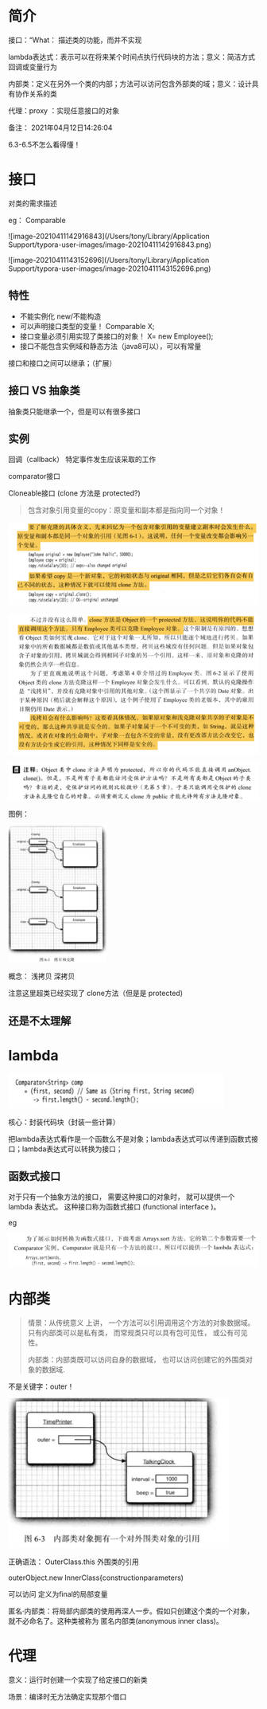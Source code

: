 # 简介

接口：“What： 描述类的功能，而并不实现

lambda表达式：表示可以在将来某个时间点执行代码块的方法；意义：简洁方式回调或变量行为

内部类：定义在另外一个类的内部；方法可以访问包含外部类的域；意义：设计具有协作关系的类

代理：proxy ：实现任意接口的对象



备注： 2021年04月12日14:26:04

6.3-6.5不怎么看得懂！

# 接口

对类的需求描述

eg： Comparable 

![image-20210411142916843](/Users/tony/Library/Application Support/typora-user-images/image-20210411142916843.png)

![image-20210411143152696](/Users/tony/Library/Application Support/typora-user-images/image-20210411143152696.png)



## 特性

* 不能实例化 new/不能构造
* 可以声明接口类型的变量！ Comparable X;
* 接口变量必须引用实现了类接口的对象！  X= new Employee();
* 接口不能包含实例域和静态方法（java8可以），可以有常量



接口和接口之间可以继承；（扩展）



## 接口 VS 抽象类

抽象类只能继承一个，但是可以有很多接口



## 实例

回调（callback） 特定事件发生应该采取的工作

comparator接口

Cloneable接口 (clone 方法是 protected?)

>  包含对象引用变量的copy：原变量和副本都是指向同一个对象！

![image-20210411162751496](C6.assets/image-20210411162751496.png)

![image-20210411164238168](C6.assets/image-20210411164238168.png)

![image-20210411164354694](C6.assets/image-20210411164354694.png)

图例：

<img src="C6.assets/image-20210411163839251.png" alt="image-20210411163839251" style="zoom:50%;" />



概念： 浅拷贝 深拷贝 

注意这里超类已经实现了 clone方法（但是是 protected)

## 还是不太理解





# lambda

![image-20210411232835836](C6.assets/image-20210411232835836.png)

核心：封装代码块（封装一些计算）

把lambda表达式看作是一个函数么不是对象；lambda表达式可以传递到函数式接口；lambda表达式可以转换为接口；

## 函数式接口

对于只有一个抽象方法的接口， 需要这种接口的对象时， 就可以提供一个 lambda 表达式。 这种接口称为函数式接口 (functional interface )。



eg

![image-20210411233444924](C6.assets/image-20210411233444924.png)





# 内部类

> 情景：从传统意义 上讲， 一个方法可以引用调用这个方法的对象数据域。 只有内部类可以是私有类， 而常规类只可以具有包可见性， 或公有可见性。
>
> 内部类：内部类既可以访问自身的数据域， 也可以访问创建它的外围类对象的数据域.

不是关键字：outer！

![image-20210412112520214](C6.assets/image-20210412112520214.png)



正确语法： OuterClass.this   外围类的引用 

outerObject.new InnerClass{constructionparameters)



可以访问 定义为final的局部变量



匿名·内部类：将局部内部类的使用再深人一步。假如只创建这个类的一个对象， 就不必命名了。这种类被称为 匿名内部类(anonymous inner class)。



# 代理

意义：运行时创建一个实现了给定接口的新类

场景：编译时无方法确定实现那个借口

